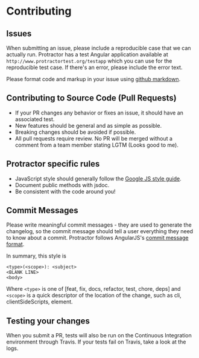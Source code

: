 # Contributing

## Issues

When submitting an issue, please include a reproducible case that we can actually run. Protractor has a test Angular application available at `http://www.protractortest.org/testapp` which you can use for the reproducible test case. If there's an error, please include the error text.

Please format code and markup in your issue using [github markdown](https://help.github.com/articles/github-flavored-markdown).

## Contributing to Source Code (Pull Requests)

- If your PR changes any behavior or fixes an issue, it should have an associated test.
- New features should be general and as simple as possible.
- Breaking changes should be avoided if possible.
- All pull requests require review. No PR will be merged without a comment from a team member stating LGTM (Looks good to me).

## Protractor specific rules

- JavaScript style should generally follow the [Google JS style guide](https://google.github.io/styleguide/javascriptguide.xml).
- Document public methods with jsdoc.
- Be consistent with the code around you!

## Commit Messages

Please write meaningful commit messages - they are used to generate the changelog, so the commit message should tell a user everything they need to know about a commit. Protractor follows AngularJS's [commit message format](https://docs.google.com/a/google.com/document/d/1QrDFcIiPjSLDn3EL15IJygNPiHORgU1_OOAqWjiDU5Y/edit#heading=h.z8a3t6ehl060).

In summary, this style is

    <type>(<scope>): <subject>
    <BLANK LINE>
    <body>

Where `<type>` is one of [feat, fix, docs, refactor, test, chore, deps] and
`<scope>` is a quick descriptor of the location of the change, such as cli, clientSideScripts, element.

## Testing your changes

When you submit a PR, tests will also be run on the Continuous Integration environment
through Travis. If your tests fail on Travis, take a look at the logs.
